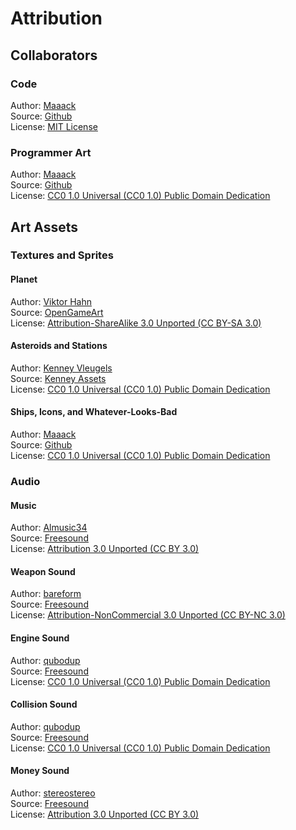 # Attribution
## Collaborators
### Code
Author: [Maaack](https://github.com/Maaack)  
Source: [Github](https://github.com/Maaack/Godot-Projecto-Primero)  
License: [MIT License](./LICENSE.md)

### Programmer Art
Author: [Maaack](https://github.com/Maaack)  
Source: [Github](https://github.com/Maaack/Godot-Projecto-Primero)  
License: [CC0 1.0 Universal (CC0 1.0)
Public Domain Dedication](https://creativecommons.org/publicdomain/zero/1.0/)

## Art Assets
### Textures and Sprites
#### Planet
Author: [Viktor Hahn](mailto:Viktor.Hahn@web.de)  
Source: [OpenGameArt](https://opengameart.org/content/17-planet-sprites)  
License: [Attribution-ShareAlike 3.0 Unported (CC BY-SA 3.0)](http://creativecommons.org/licenses/by-sa/3.0/)

#### Asteroids and Stations
Author: [Kenney Vleugels](mailto:Kenney.nl)  
Source: [Kenney Assets](https://kenney.nl/assets/space-shooter-extension)  
License: [CC0 1.0 Universal (CC0 1.0)
Public Domain Dedication](https://creativecommons.org/publicdomain/zero/1.0/)  

#### Ships, Icons, and Whatever-Looks-Bad
Author: [Maaack](https://github.com/Maaack)  
Source: [Github](https://github.com/Maaack/Godot-Projecto-Primero)  
License: [CC0 1.0 Universal (CC0 1.0)
Public Domain Dedication](https://creativecommons.org/publicdomain/zero/1.0/)  

### Audio
#### Music
Author: [Almusic34](https://freesound.org/people/Almusic34/)  
Source: [Freesound](https://freesound.org/people/bareform/sounds/218721/)  
License: [Attribution 3.0 Unported (CC BY 3.0)](https://creativecommons.org/licenses/by/3.0/#)

#### Weapon Sound
Author: [bareform](https://freesound.org/people/bareform/)  
Source: [Freesound](https://freesound.org/people/bareform/sounds/218721/)  
License: [Attribution-NonCommercial 3.0 Unported (CC BY-NC 3.0)](https://creativecommons.org/licenses/by-nc/3.0/)

#### Engine Sound
Author: [qubodup](https://freesound.org/people/qubodup/)  
Source: [Freesound](https://freesound.org/people/qubodup/sounds/146770/)  
License: [CC0 1.0 Universal (CC0 1.0)
Public Domain Dedication](https://creativecommons.org/publicdomain/zero/1.0/)

#### Collision Sound
Author: [qubodup](https://freesound.org/people/qubodup/)  
Source: [Freesound](https://freesound.org/people/qubodup/sounds/67617/)  
License: [CC0 1.0 Universal (CC0 1.0)
Public Domain Dedication](https://creativecommons.org/publicdomain/zero/1.0/)

#### Money Sound
Author: [stereostereo](https://freesound.org/people/stereostereo/)  
Source: [Freesound](https://freesound.org/people/stereostereo/sounds/124522/)  
License: [Attribution 3.0 Unported (CC BY 3.0)](https://creativecommons.org/licenses/by/3.0/#)